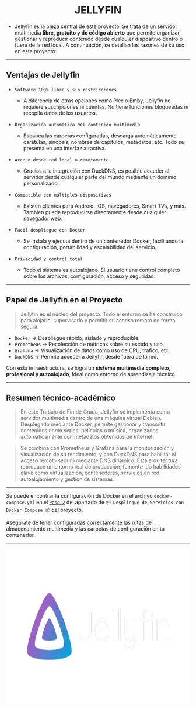 <h1 align="center">JELLYFIN</h1>

- Jellyfin es la pieza central de este proyecto. Se trata de un servidor multimedia **libre, gratuito y de código abierto** que permite organizar, gestionar y reproducir contenido desde cualquier dispositivo dentro o fuera de la red local. A continuación, se detallan las razones de su uso en este proyecto:

---

## Ventajas de Jellyfin

- `Software 100% libre y sin restricciones`
    - A diferencia de otras opciones como Plex o Emby, Jellyfin no requiere suscripciones ni cuentas. No tiene funciones bloqueadas ni recopila datos de los usuarios.

- `Organización automática del contenido multimedia`
    - Escanea las carpetas configuradas, descarga automáticamente carátulas, sinopsis, nombres de capítulos, metadatos, etc. Todo se presenta en una interfaz atractiva.

- `Acceso desde red local o remotamente`
    - Gracias a la integración con DuckDNS, es posible acceder al servidor desde cualquier parte del mundo mediante un dominio personalizado.

- `Compatible con múltiples dispositivos`
    - Existen clientes para Android, iOS, navegadores, Smart TVs, y más. También puede reproducirse directamente desde cualquier navegador web.

- `Fácil despliegue con Docker`
    - Se instala y ejecuta dentro de un contenedor Docker, facilitando la configuración, portabilidad y escalabilidad del servicio.

- `Privacidad y control total`
    - Todo el sistema es autoalojado. El usuario tiene control completo sobre los archivos, configuración, acceso y seguridad.

---

##  Papel de Jellyfin en el Proyecto

> Jellyfin es el núcleo del proyecto. Todo el entorno se ha construido para alojarlo, supervisarlo y permitir su acceso remoto de forma segura.

- `Docker` → Despliegue rápido, aislado y reproducible.
- `Prometheus` → Recolección de métricas sobre su estado y uso.
- `Grafana` → Visualización de datos como uso de CPU, tráfico, etc.
- `DuckDNS` → Permite acceder a Jellyfin desde fuera de la red.

Con esta infraestructura, se logra un **sistema multimedia completo, profesional y autoalojado**, ideal como entorno de aprendizaje técnico.

---

##  Resumen técnico-académico

> En este Trabajo de Fin de Grado, Jellyfin se implementa como servidor multimedia dentro de una máquina virtual Debian. Desplegado mediante Docker, permite gestionar y transmitir contenidos como series, películas o música, organizados automáticamente con metadatos obtenidos de Internet.  

> Se combina con Prometheus y Grafana para la monitorización y visualización de su rendimiento, y con DuckDNS para habilitar el acceso remoto seguro mediante DNS dinámico. Esta arquitectura reproduce un entorno real de producción, fomentando habilidades clave como virtualización, contenedores, servicios en red, autoalojamiento y gestión de sistemas.

---

Se puede encontrar la configuración de Docker en el archivo `docker-compose.yml` en el [`Paso 2`](https://github.com/Manuelms04/PROYECTO-FINAL) del apartado de `📦 Despliegue de Servicios con Docker Compose 📦` del proyecto.

Asegúrate de tener configuradas correctamente las rutas de almacenamiento multimedia y las carpetas de configuración en tu contenedor.

---

<p align="center">
  <img src="/MainFolder/img/jelly.png" alt="JELLYFIN" width="800" height="425">
</p>


